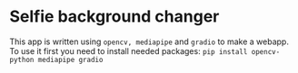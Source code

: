 # Selfie background changer 

This app is written using ``opencv, mediapipe`` and ``gradio`` to make a webapp.<br>
To use it first you need to install needed packages:
`pip install opencv-python mediapipe gradio`

